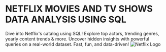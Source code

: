 # NETFLIX MOVIES AND TV SHOWS DATA ANALYSIS USING SQL
 Dive into Netflix's catalog using SQL! Explore top actors, trending genres, yearly content trends &amp; more. Uncover hidden insights with powerful queries on a real-world dataset. Fast, fun, and data-driven!
![Netflix Logo]()
